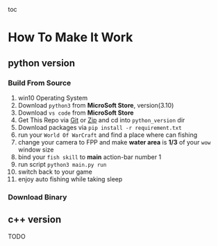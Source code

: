toc

# How To Make It Work
## python version
### Build From Source
1. win10 Operating System
2. Download ```python3``` from **MicroSoft Store**, version(3.10)
3. Download ```vs code``` from **MicroSoft Store**
4. Get This Repo via [Git](https://gitforwindows.org/) or [Zip](https://github.com/Greetlist/wow_fishing_script/archive/refs/heads/master.zip) and cd into ```python_version``` dir
5. Download packages via ```pip install -r requirement.txt```
6. run your ```World Of WarCraft``` and find a place where can fishing
7. change your camera to FPP and make **water area** is **1/3** of your ```wow``` window size
8. bind your ```fish skill``` to **main** action-bar number 1
9. run script ```python3 main.py run```
10. switch back to your game
11. enjoy auto fishing while taking sleep

### Download Binary

## c++ version
TODO